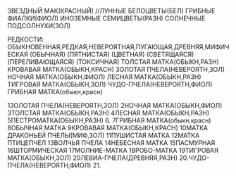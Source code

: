ЗВЕЗДНЫЙ МАК(КРАСНЫЙ)
//ЛУННЫЕ БЕЛОЦВЕТЫ(БЕЛ)
ГРИБНЫЕ ФИАЛКИ(ФИОЛ)
ИНОЗЕМНЫЕ СЕМИЦВЕТЫ(РАЗН)
СОЛНЕЧНЫЕ ПОДСОЛНУХИ(ЗОЛ)


РЕДКОСТИ:
ОБЫКНОВЕННАЯ,РЕДКАЯ,НЕВЕРОЯТНАЯ,ПУГАЮЩАЯ,ДРЕВНЯЯ,МИФИЧЕСКАЯ
(ОБЫЧНАЯ)
(ПЯТНИСТАЯ)
(ЦВЕТНАЯ)
(СВЕТЯЩАЯСЯ)
(ПЕРЕЛИВАЮЩАЯСЯ)
(ТОКСИЧНАЯ)
ТОЛСТАЯ МАТКА(ОБЫКН,РАЗН)
КРОВАВАЯ МАТКА(ОБЫКН,КРАСН)
ЗОЛОТАЯ ПЧЕЛА(НЕВЕРОЯТН,ЗОЛ)
НОЧНАЯ МАТКА(ОБЫКН,ФИОЛ)
ЛЕСНАЯ МАТКА(ОБЫКН,РАЗН)
ТИГРОВАЯ МАТКА(ОБЫКН,ЗОЛ)
ЧУДО-ПЧЕЛА(НЕВЕРОЯТН,ФИОЛ)
ГРИБНАЯ МАТКА(обыкн,красн)

1ЗОЛОТАЯ ПЧЕЛА(НЕВЕРОЯТН,ЗОЛ)
2НОЧНАЯ МАТКА(ОБЫКН,ФИОЛ)
3ТОЛСТАЯ МАТКА(ОБЫКН,РАЗН)
4ЛЕСНАЯ МАТКА(ОБЫКН,РАЗН)
5ПЕСТРОМАТКА(ОБЫКН,РАЗН)
6.
7ГРИБНАЯ МАТКА(обыкн,красн)
8ОБЫЧНАЯ МАТКА
9КРОВАВАЯ МАТКА(ОБЫКН,КРАСН)
10МАТКА ДРАКОНЬЕЙ ПЧЕЛЫ(МИФ,ЗОЛ)
11ПУШИСТАЯ МАТКА
12МАТКА ПТИЦЕПЧЕЛ
13ВОЛЧЬЯ ПЧЕЛА
14НЕБЕСНАЯ МАТКА
15ПАСМУРНАЯ
16ШТОРМИЧЕСКАЯ
17МОЛНИЕ-МАТКА
18РОБО-МАТКА
19ТИГРОВАЯ МАТКА(ОБЫКН,ЗОЛ)
20ЛЕВИА-ПЧЕЛА(ДРЕВНЯЯ,РАЗН)
20.ЧУДО-ПЧЕЛА(НЕВЕРОЯТН,ФИОЛ)
21.




